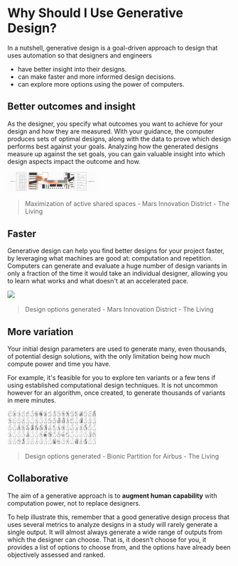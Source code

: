 # Why Should I Use Generative Design?

In a nutshell, generative design is a goal-driven approach to design that uses automation so that designers and engineers

* have better insight into their designs.
* can make faster and more informed design decisions. 
* can explore more options using the power of computers.

## Better outcomes and insight

As the designer, you specify what outcomes you want to achieve for your design and how they are measured. With your guidance, the computer produces sets of optimal designs, along with the data to prove which design performs best against your goals. Analyzing how the generated designs measure up against the set goals, you can gain valuable insight into which design aspects impact the outcome and how.

<img src="../../assets/intro/whyusegen1.gif" style="width:200px;"/>

> Maximization of active shared spaces - Mars Innovation District - The Living 

## Faster

Generative design can help you find better designs for your project faster, by leveraging what machines are good at: computation and repetition. Computers can generate and evaluate a huge number of design variants in only a fraction of the time it would take an individual designer, allowing you to learn what works and what doesn't at an accelerated pace.

<img src="../../assets/intro/whyusegen2.gif" style="width:200px;"/>

>Design options generated - Mars Innovation District - The Living

## More variation

Your initial design parameters are used to generate many, even thousands, of potential design solutions, with the only limitation being how much compute power and time you have.

For example, it's feasible for you to explore ten variants or a few tens if using established computational design techniques. It is not uncommon however for an algorithm, once created, to generate thousands of variants in mere minutes.

<img src="../../assets/intro/whyusegen3.gif" style="width:200px;"/>

>Design options generated - Bionic Partition for Airbus - The Living

## Collaborative

The aim of a generative approach is to **augment human capability** with computation power, not to replace designers.

To help illustrate this, remember that a good generative design process that uses several metrics to analyze designs in a study will rarely generate a single output. It  will almost always generate a wide range of outputs from which the designer can choose. That is, it doesn’t choose for you, it provides a list of options to choose from, and the options have already been objectively assessed and ranked.
